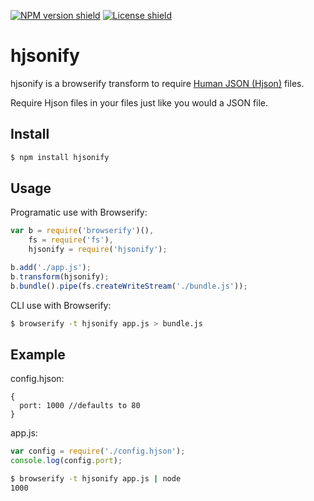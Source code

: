 [![NPM version shield](https://img.shields.io/npm/v/hjsonify.svg)](https://www.npmjs.com/package/hjsonify)
[![License shield](https://img.shields.io/npm/l/hjsonify.svg)](http://opensource.org/licenses/MIT)

# hjsonify
hjsonify is a browserify transform to require [Human JSON (Hjson)](http://hjson.org/) files.

Require Hjson files in your files just like you would a JSON file.

## Install

```sh
$ npm install hjsonify
```

## Usage

Programatic use with Browserify:
```js
var b = require('browserify')(),
    fs = require('fs'),
    hjsonify = require('hjsonify');

b.add('./app.js');
b.transform(hjsonify);
b.bundle().pipe(fs.createWriteStream('./bundle.js'));
```
CLI use with Browserify:
```sh
$ browserify -t hjsonify app.js > bundle.js
```

## Example

config.hjson:
```hjson
{
  port: 1000 //defaults to 80
}
```

app.js:
```js
var config = require('./config.hjson');
console.log(config.port);
```

```sh
$ browserify -t hjsonify app.js | node
1000
```
